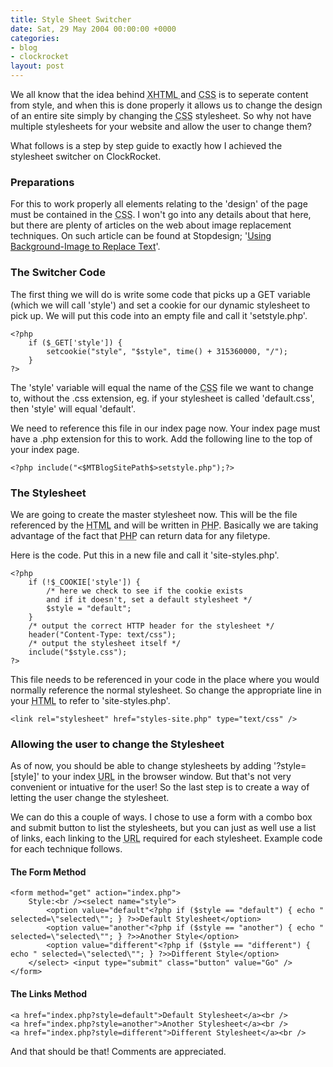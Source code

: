 ```yaml
---
title: Style Sheet Switcher
date: Sat, 29 May 2004 00:00:00 +0000
categories:
- blog
- clockrocket
layout: post
---
```


We all know that the idea behind <acronym title="eXtensible Hypertext Markup Language">XHTML </acronym>and <acronym title="Cascading Style Sheet">CSS</acronym> is to seperate content from style, and when this is done properly it allows us to change the design of an entire site simply by changing the <acronym title="Cascading Style Sheet">CSS</acronym> stylesheet.  So why not have multiple stylesheets for your website and allow the user to change them?

What follows is a step by step guide to exactly how I achieved the stylesheet switcher on ClockRocket.

<!--more-->

<h3>Preparations</h3>

For this to work properly all elements relating to the 'design' of the page must be contained in the <acronym title="Cascading Style Sheet">CSS</acronym>.  I won't go into any details about that here, but there are plenty of articles on the web about image replacement techniques.  On such article can be found at Stopdesign; '<a href="http://www.stopdesign.com/also/articles/replace_text/" title="Read the article &lsquo;Using Background-Image to Replace Text&rsquo; at Stopdesign">Using Background-Image to Replace Text</a>'.

<h3>The Switcher Code</h3>

The first thing we will do is write some code that picks up a GET variable (which we will call 'style') and set a cookie for our dynamic stylesheet to pick up.  We will put this code into an empty file and call it 'setstyle.php'.

<pre><code>&lt;?php
    if ($_GET['style']) {
        setcookie(&quot;style&quot;, &quot;$style&quot;, time() + 315360000, &quot;/&quot;);
    }
?&gt;</code></pre>

The 'style' variable will equal the name of the <acronym title="Cascading Style Sheet">CSS</acronym> file we want to change to, without the .css extension, eg. if your stylesheet is called 'default.css', then 'style' will equal 'default'.

We need to reference this file in our index page now.  Your index page must have a .php extension for this to work.  Add the following line to the top of your index page.

<pre><code>&lt;?php include(&quot;&lt;$MTBlogSitePath$&gt;setstyle.php&quot;);?&gt;</code></pre>

<h3>The Stylesheet</h3>

We are going to create the master stylesheet now.  This will be the file referenced by the <acronym title="HyperText Markup Language">HTML</acronym> and will be written in <acronym title="PHP Hypertext Preprocessor">PHP</acronym>.  Basically we are taking advantage of the fact that <acronym title="PHP Hypertext Preprocessor">PHP</acronym> can return data for any filetype.

Here is the code.  Put this in a new file and call it 'site-styles.php'.

<pre><code>&lt;?php
    if (!$_COOKIE['style']) {
        /* here we check to see if the cookie exists
        and if it doesn't, set a default stylesheet */
        $style = &quot;default&quot;;
    }
    /* output the correct HTTP header for the stylesheet */
    header(&quot;Content-Type: text/css&quot;);
    /* output the stylesheet itself */
    include(&quot;$style.css&quot;);
?&gt;</code></pre>

This file needs to be referenced in your code in the place where you would normally reference the normal stylesheet.  So change the appropriate line in your <acronym title="HyperText Markup Language">HTML</acronym> to refer to 'site-styles.php'.

<pre><code>&lt;link rel=&quot;stylesheet&quot; href=&quot;styles-site.php&quot; type=&quot;text/css&quot; /&gt;</code></pre>

<h3>Allowing the user to change the Stylesheet</h3>

As of now, you should be able to change stylesheets by adding '?style=[style]' to your index <acronym title="Universal Resource Locater">URL</acronym> in the browser window.  But that's not very convenient or intuative for the user!  So the last step is to create a way of letting the user change the stylesheet.

We can do this a couple of ways.  I chose to use a form with a combo box and submit button to list the stylesheets, but you can just as well use a list of links, each linking to the <acronym title="Universal Resource Locater">URL</acronym> required for each stylesheet.  Example code for each technique follows.

<h4>The Form Method</h4>

<pre><code>&lt;form method=&quot;get&quot; action=&quot;index.php&quot;&gt;
    Style:&lt;br /&gt;&lt;select name=&quot;style&quot;&gt;
        &lt;option value=&quot;default&quot;&lt;?php if ($style == &quot;default&quot;) { echo &quot; selected=\&quot;selected\&quot;&quot;; } ?&gt;&gt;Default Stylesheet&lt;/option&gt;
        &lt;option value=&quot;another&quot;&lt;?php if ($style == &quot;another&quot;) { echo &quot; selected=\&quot;selected\&quot;&quot;; } ?&gt;&gt;Another Style&lt;/option&gt;
        &lt;option value=&quot;different&quot;&lt;?php if ($style == &quot;different&quot;) { echo &quot; selected=\&quot;selected\&quot;&quot;; } ?&gt;&gt;Different Style&lt;/option&gt;
    &lt;/select&gt;&nbsp;&lt;input type=&quot;submit&quot; class=&quot;button&quot; value=&quot;Go&quot; /&gt;
&lt;/form&gt;</code></pre>

<h4>The Links Method</h4>

<pre><code>&lt;a href=&quot;index.php?style=default&quot;&gt;Default Stylesheet&lt;/a&gt;&lt;br /&gt;
&lt;a href=&quot;index.php?style=another&quot;&gt;Another Stylesheet&lt;/a&gt;&lt;br /&gt;
&lt;a href=&quot;index.php?style=different&quot;&gt;Different Stylesheet&lt;/a&gt;&lt;br /&gt;</code></pre>

And that should be that!  Comments are appreciated.



